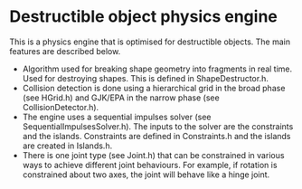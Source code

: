 # Destructible object physics engine

This is a physics engine that is optimised for destructible objects. The main features are described below.

- Algorithm used for breaking shape geometry into fragments in real time. Used for destroying shapes. This is defined in ShapeDestructor.h.
- Collision detection is done using a hierarchical grid in the broad phase (see HGrid.h) and GJK/EPA in the narrow phase (see CollisionDetector.h).
- The engine uses a sequential impulses solver (see SequentialImpulsesSolver.h). The inputs to the solver are the constraints and the islands. Constraints are defined in Constraints.h and the islands are created in Islands.h.
- There is one joint type (see Joint.h) that can be constrained in various ways to achieve different joint behaviours. For example, if rotation is constrained about two axes, the joint will behave like a hinge joint.
